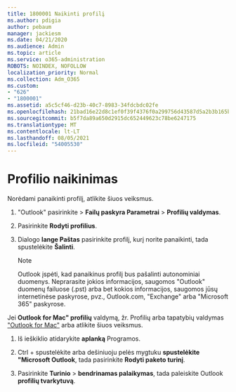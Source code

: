```yaml
---
title: 1800001 Naikinti profilį
ms.author: pdigia
author: pebaum
manager: jackiesm
ms.date: 04/21/2020
ms.audience: Admin
ms.topic: article
ms.service: o365-administration
ROBOTS: NOINDEX, NOFOLLOW
localization_priority: Normal
ms.collection: Adm_O365
ms.custom:
- "626"
- "1800001"
ms.assetid: a5c5cf46-d23b-40c7-8983-34fdcbdc02fe
ms.openlocfilehash: 21bad16e22d8c1ef0f39f4376f0a299756d43587d5a2b3b165bc6a90c1fc4e1a
ms.sourcegitcommit: b5f7da89a650d2915dc652449623c78be6247175
ms.translationtype: MT
ms.contentlocale: lt-LT
ms.lasthandoff: 08/05/2021
ms.locfileid: "54005530"
---
```

# <a name="delete-a-profile"></a>Profilio naikinimas

Norėdami panaikinti profilį, atlikite šiuos veiksmus.
  
1. "Outlook" pasirinkite  \> **Failų paskyra Parametrai** \> **Profilių valdymas**.

2. Pasirinkite **Rodyti profilius**.

3. Dialogo **lange Paštas** pasirinkite profilį, kurį norite panaikinti, tada spustelėkite **Šalinti**.

    > [!NOTE]
    > Outlook įspėti, kad panaikinus profilį bus pašalinti autonominiai duomenys. Neprarasite jokios informacijos, saugomos "Outlook" duomenų failuose (.pst) arba bet kokios informacijos, saugomos jūsų internetinėse paskyrose, pvz., Outlook.com, "Exchange" arba "Microsoft 365" paskyrose.
  
Jei **Outlook for Mac" profilių** valdymą, žr. Profilių arba tapatybių valdymas ["Outlook for Mac"](https://support.office.com/article/fed2a955-74df-4a24-bef6-78a426958c4c.aspx) arba atlikite šiuos veiksmus.
  
1. Iš ieškiklio atidarykite **aplanką** Programos.

2. Ctrl + spustelėkite arba dešiniuoju pelės mygtuku **spustelėkite "Microsoft Outlook**, tada pasirinkite **Rodyti paketo turinį**.

3. Pasirinkite **Turinio** \> **bendrinamas palaikymas**, tada paleiskite Outlook **profilių tvarkytuvą**.
